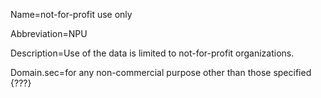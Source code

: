 Name=not-for-profit use only

Abbreviation=NPU

Description=Use of the data is limited to not-for-profit organizations.

Domain.sec=for any non-commercial purpose other than those specified {???}
